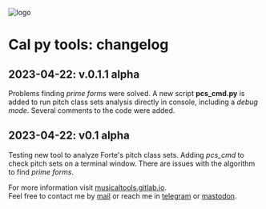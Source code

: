 ![logo](https://gitlab.com/azarte/azarte.gitlab.io/-/raw/master/public/assets/img/logo_64.png)

# Cal py tools: changelog

## 2023-04-22: v.0.1.1 alpha

Problems finding *prime forms* were solved. A new script **pcs_cmd.py** is added to run
pitch class sets analysis directly in console, including a *debug mode*. Several comments
to the code were added.  

## 2023-04-22: v0.1 alpha

Testing new tool to analyze Forte's pitch class sets. Adding *pcs_cmd* to check pitch sets on
a terminal window. There are issues with the algorithm to find *prime forms*.   

For more information visit [musicaltools.gitlab.io](https://musicaltools.gitlab.io/index_en.html).  
Feel free to contact me by [mail](mailto:rodrigovalla@protonmail.ch) or reach me in
[telegram](https://t.me/rvalla) or [mastodon](https://fosstodon.org/@rvalla).
